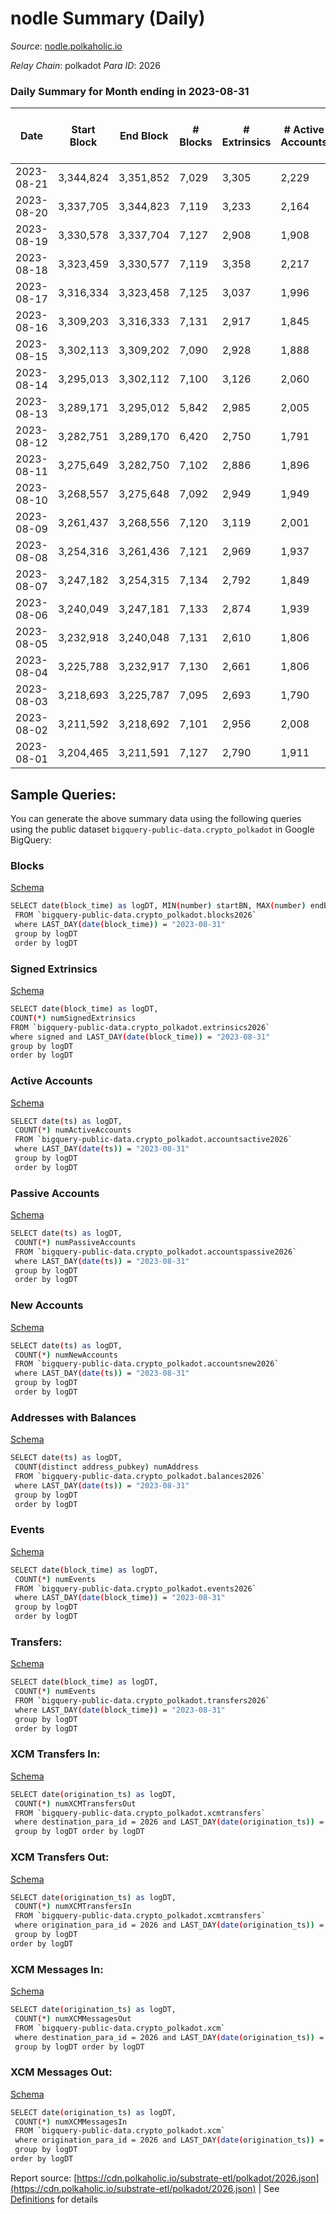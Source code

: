 # nodle Summary (Daily)

_Source_: [nodle.polkaholic.io](https://nodle.polkaholic.io)

*Relay Chain*: polkadot
*Para ID*: 2026



### Daily Summary for Month ending in 2023-08-31


| Date    | Start Block | End Block | # Blocks | # Extrinsics | # Active Accounts | # Passive Accounts | # New Accounts | # Addresses | # Events  | # Transfers ($USD) | # XCM Transfers In ($USD) | # XCM Transfers Out ($USD) | # XCM In | # XCM Out | Issues |
|---------|-------------|-----------|----------|--------------|-------------------|--------------------|----------------|-------------|-----------|--------------------|---------------------------|----------------------------|----------|-----------|--------|
| 2023-08-21 | 3,344,824 | 3,351,852 | 7,029 | 3,305 | 2,229 | 27,808 | 527 | 816,717 | 174,954 | 137,883  |   |   |  |  |  |
| 2023-08-20 | 3,337,705 | 3,344,823 | 7,119 | 3,233 | 2,164 | 27,633 | 566 | 816,191 | 171,800 | 135,094 (-) |   |   |  | 1 |  |
| 2023-08-19 | 3,330,578 | 3,337,704 | 7,127 | 2,908 | 1,908 | 27,304 | 557 | 815,627 | 170,945 | 135,974  |   |   |  |  |  |
| 2023-08-18 | 3,323,459 | 3,330,577 | 7,119 | 3,358 | 2,217 | 28,296 | 775 | 815,079 | 182,936 | 143,159 ($0.30) |   |   |  |  |  |
| 2023-08-17 | 3,316,334 | 3,323,458 | 7,125 | 3,037 | 1,996 | 28,339 | 538 | 814,316 | 180,763 | 144,879 ($0.40) |   |   |  |  |  |
| 2023-08-16 | 3,309,203 | 3,316,333 | 7,131 | 2,917 | 1,845 | 29,413 | 1,545 | 813,781 | 189,490 | 145,544 ($0.64) |   |   |  |  |  |
| 2023-08-15 | 3,302,113 | 3,309,202 | 7,090 | 2,928 | 1,888 | 30,392 | 2,451 | 812,249 | 197,656 | 145,946  |   |   |  |  |  |
| 2023-08-14 | 3,295,013 | 3,302,112 | 7,100 | 3,126 | 2,060 | 28,712 | 636 | 809,808 | 181,290 | 144,981  |   |   |  |  |  |
| 2023-08-13 | 3,289,171 | 3,295,012 | 5,842 | 2,985 | 2,005 | 28,427 | 642 | 809,177 | 172,056 | 139,301 (-) |   |   |  |  |  |
| 2023-08-12 | 3,282,751 | 3,289,170 | 6,420 | 2,750 | 1,791 | 27,643 | 691 | 808,541 | 171,477 | 139,296 ($0.62) |   |   | 1 | 1 |  |
| 2023-08-11 | 3,275,649 | 3,282,750 | 7,102 | 2,886 | 1,896 | 28,504 | 1,037 | 807,853 | 178,787 | 142,154  |   |   |  | 1 |  |
| 2023-08-10 | 3,268,557 | 3,275,648 | 7,092 | 2,949 | 1,949 | 28,461 | 947 | 806,821 | 176,741 | 141,307 ($1.25) |   |   |  |  |  |
| 2023-08-09 | 3,261,437 | 3,268,556 | 7,120 | 3,119 | 2,001 | 28,008 | 814 | 805,877 | 182,134 | 139,773 ($1,823.07) |   |   | 1 | 1 |  |
| 2023-08-08 | 3,254,316 | 3,261,436 | 7,121 | 2,969 | 1,937 | 29,527 | 2,347 | 805,068 | 189,009 | 140,172  |   |   |  | 1 |  |
| 2023-08-07 | 3,247,182 | 3,254,315 | 7,134 | 2,792 | 1,849 | 28,166 | 717 | 802,726 | 175,638 | 140,637  |   |   |  | 3 |  |
| 2023-08-06 | 3,240,049 | 3,247,181 | 7,133 | 2,874 | 1,939 | 27,382 | 493 | 802,012 | 168,338 | 134,269  |   |   |  | 2 |  |
| 2023-08-05 | 3,232,918 | 3,240,048 | 7,131 | 2,610 | 1,806 | 26,831 | 490 | 801,521 | 166,494 | 134,132  |   |   |  | 1 |  |
| 2023-08-04 | 3,225,788 | 3,232,917 | 7,130 | 2,661 | 1,806 |  | 466 | 801,032 | 171,150 | 138,506 ($0.02) |   |   |  |  |  |
| 2023-08-03 | 3,218,693 | 3,225,787 | 7,095 | 2,693 | 1,790 |  | 485 | 800,574 | 175,100 | 142,353 ($2,220.04) |   |   | 1 | 1 |  |
| 2023-08-02 | 3,211,592 | 3,218,692 | 7,101 | 2,956 | 2,008 | 31,029 | 548 | 800,091 | 179,809 | 145,314 ($4.58) |   |   |  |  |  |
| 2023-08-01 | 3,204,465 | 3,211,591 | 7,127 | 2,790 | 1,911 | 27,402 | 505 | 799,553 | 172,434 | 138,839 ($4.31) |   |   |  | 1 |  |

## Sample Queries:
You can generate the above summary data using the following queries using the public dataset `bigquery-public-data.crypto_polkadot` in Google BigQuery:


### Blocks 

[Schema](https://github.com/colorfulnotion/substrate-etl/blob/main/schema/blocks.json)

```bash
SELECT date(block_time) as logDT, MIN(number) startBN, MAX(number) endBN, COUNT(*) numBlocks 
 FROM `bigquery-public-data.crypto_polkadot.blocks2026`  
 where LAST_DAY(date(block_time)) = "2023-08-31" 
 group by logDT 
 order by logDT
```

### Signed Extrinsics 

[Schema](https://github.com/colorfulnotion/substrate-etl/blob/main/schema/extrinsics.json)

```bash
SELECT date(block_time) as logDT, 
COUNT(*) numSignedExtrinsics 
FROM `bigquery-public-data.crypto_polkadot.extrinsics2026`  
where signed and LAST_DAY(date(block_time)) = "2023-08-31" 
group by logDT 
order by logDT
```

### Active Accounts 

[Schema](https://github.com/colorfulnotion/substrate-etl/blob/main/schema/accountsactive.json)

```bash
SELECT date(ts) as logDT, 
 COUNT(*) numActiveAccounts 
 FROM `bigquery-public-data.crypto_polkadot.accountsactive2026` 
 where LAST_DAY(date(ts)) = "2023-08-31" 
 group by logDT 
 order by logDT
```

### Passive Accounts 

[Schema](https://github.com/colorfulnotion/substrate-etl/blob/main/schema/accountspassive.json)

```bash
SELECT date(ts) as logDT, 
 COUNT(*) numPassiveAccounts 
 FROM `bigquery-public-data.crypto_polkadot.accountspassive2026` 
 where LAST_DAY(date(ts)) = "2023-08-31" 
 group by logDT 
 order by logDT
```

### New Accounts 

[Schema](https://github.com/colorfulnotion/substrate-etl/blob/main/schema/accountsnew.json)

```bash
SELECT date(ts) as logDT, 
 COUNT(*) numNewAccounts 
 FROM `bigquery-public-data.crypto_polkadot.accountsnew2026` 
 where LAST_DAY(date(ts)) = "2023-08-31" 
 group by logDT
 order by logDT
```

### Addresses with Balances 

[Schema](https://github.com/colorfulnotion/substrate-etl/blob/main/schema/balances.json)

```bash
SELECT date(ts) as logDT,
 COUNT(distinct address_pubkey) numAddress 
 FROM `bigquery-public-data.crypto_polkadot.balances2026` 
 where LAST_DAY(date(ts)) = "2023-08-31" 
 group by logDT 
 order by logDT
```

### Events 

[Schema](https://github.com/colorfulnotion/substrate-etl/blob/main/schema/events.json)

```bash
SELECT date(block_time) as logDT, 
 COUNT(*) numEvents 
 FROM `bigquery-public-data.crypto_polkadot.events2026` 
 where LAST_DAY(date(block_time)) = "2023-08-31" 
 group by logDT 
 order by logDT
```

### Transfers:

[Schema](https://github.com/colorfulnotion/substrate-etl/blob/main/schema/transfers.json)

```bash
SELECT date(block_time) as logDT, 
 COUNT(*) numEvents 
 FROM `bigquery-public-data.crypto_polkadot.transfers2026` 
 where LAST_DAY(date(block_time)) = "2023-08-31" 
 group by logDT 
 order by logDT
```

### XCM Transfers In: 

[Schema](https://github.com/colorfulnotion/substrate-etl/blob/main/schema/xcmtransfers.json)

```bash
SELECT date(origination_ts) as logDT, 
 COUNT(*) numXCMTransfersOut 
 FROM `bigquery-public-data.crypto_polkadot.xcmtransfers` 
 where destination_para_id = 2026 and LAST_DAY(date(origination_ts)) = "2023-08-31" 
 group by logDT order by logDT
```

### XCM Transfers Out: 

[Schema](https://github.com/colorfulnotion/substrate-etl/blob/main/schema/xcmtransfers.json)

```bash
SELECT date(origination_ts) as logDT, 
 COUNT(*) numXCMTransfersIn 
 FROM `bigquery-public-data.crypto_polkadot.xcmtransfers` 
 where origination_para_id = 2026 and LAST_DAY(date(origination_ts)) = "2023-08-31" 
 group by logDT 
order by logDT
```

### XCM Messages In: 

[Schema](https://github.com/colorfulnotion/substrate-etl/blob/main/schema/xcm.json)

```bash
SELECT date(origination_ts) as logDT, 
 COUNT(*) numXCMMessagesOut 
 FROM `bigquery-public-data.crypto_polkadot.xcm` 
 where destination_para_id = 2026 and LAST_DAY(date(origination_ts)) = "2023-08-31" 
 group by logDT order by logDT
```

### XCM Messages Out: 

[Schema](https://github.com/colorfulnotion/substrate-etl/blob/main/schema/xcm.json)

```bash
SELECT date(origination_ts) as logDT, 
 COUNT(*) numXCMMessagesIn 
 FROM `bigquery-public-data.crypto_polkadot.xcm` 
 where origination_para_id = 2026 and LAST_DAY(date(origination_ts)) = "2023-08-31" 
 group by logDT 
order by logDT
```


Report source: [https://cdn.polkaholic.io/substrate-etl/polkadot/2026.json](https://cdn.polkaholic.io/substrate-etl/polkadot/2026.json) | See [Definitions](/DEFINITIONS.md) for details
